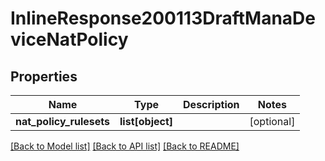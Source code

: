 # InlineResponse200113DraftManaDeviceNatPolicy

## Properties
Name | Type | Description | Notes
------------ | ------------- | ------------- | -------------
**nat_policy_rulesets** | **list[object]** |  | [optional] 

[[Back to Model list]](../README.md#documentation-for-models) [[Back to API list]](../README.md#documentation-for-api-endpoints) [[Back to README]](../README.md)

